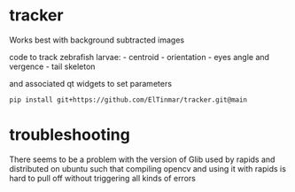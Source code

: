 # tracker

Works best with background subtracted images

code to track zebrafish larvae:
    - centroid
    - orientation
    - eyes angle and vergence
    - tail skeleton

and associated qt widgets to set parameters

```
pip install git+https://github.com/ElTinmar/tracker.git@main
```

# troubleshooting

There seems to be a problem with the version of Glib used by rapids and distributed on ubuntu
such that compiling opencv and using it with rapids is hard to pull off without 
triggering all kinds of errors

